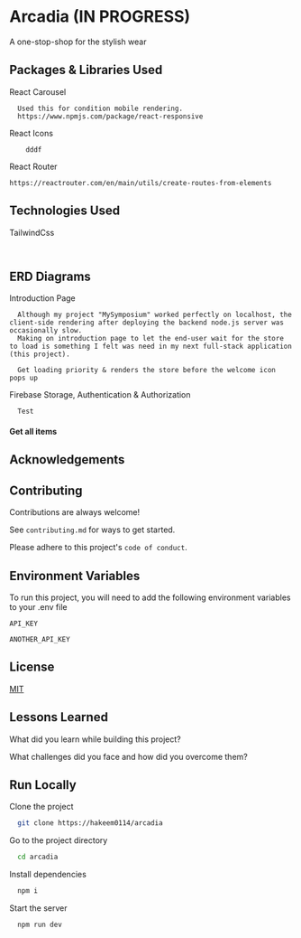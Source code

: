 
# Arcadia (IN PROGRESS)

A one-stop-shop for the stylish wear

## Packages & Libraries Used

React Carousel
```
  Used this for condition mobile rendering.
  https://www.npmjs.com/package/react-responsive
```
React Icons
```
    dddf
```

React Router 
```
https://reactrouter.com/en/main/utils/create-routes-from-elements
```

## Technologies Used

TailwindCss
```
  
```

## ERD Diagrams

Introduction Page
```
  Although my project "MySymposium" worked perfectly on localhost, the client-side rendering after deploying the backend node.js server was occasionally slow. 
  Making on introduction page to let the end-user wait for the store to load is something I felt was need in my next full-stack application (this project).

  Get loading priority & renders the store before the welcome icon pops up
```


Firebase Storage, Authentication & Authorization
```http
  Test
```

#### Get all items

## Acknowledgements


## Contributing

Contributions are always welcome!

See `contributing.md` for ways to get started.

Please adhere to this project's `code of conduct`.

## Environment Variables

To run this project, you will need to add the following environment variables to your .env file

`API_KEY`

`ANOTHER_API_KEY`


## License
[MIT](https://choosealicense.com/licenses/mit/)


## Lessons Learned

What did you learn while building this project? 

What challenges did you face and how did you overcome them?


## Run Locally

Clone the project

```bash
  git clone https://hakeem0114/arcadia
```

Go to the project directory

```bash
  cd arcadia
```

Install dependencies

```bash
  npm i
```

Start the server

```bash
  npm run dev
```

